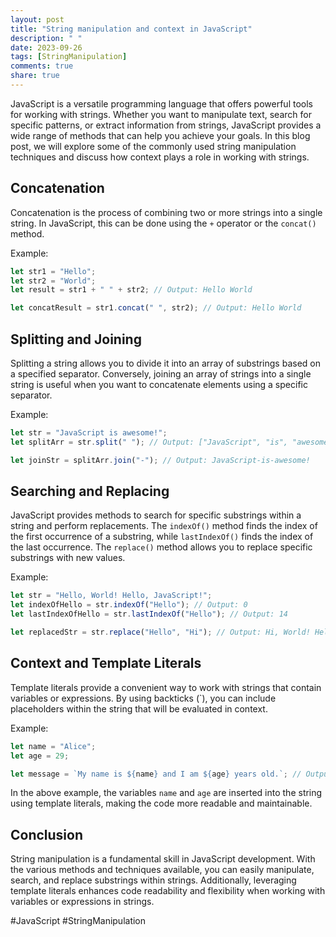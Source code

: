 ```yaml
---
layout: post
title: "String manipulation and context in JavaScript"
description: " "
date: 2023-09-26
tags: [StringManipulation]
comments: true
share: true
---
```


JavaScript is a versatile programming language that offers powerful tools for working with strings. Whether you want to manipulate text, search for specific patterns, or extract information from strings, JavaScript provides a wide range of methods that can help you achieve your goals. In this blog post, we will explore some of the commonly used string manipulation techniques and discuss how context plays a role in working with strings.

## Concatenation

Concatenation is the process of combining two or more strings into a single string. In JavaScript, this can be done using the `+` operator or the `concat()` method.

Example:

```javascript
let str1 = "Hello";
let str2 = "World";
let result = str1 + " " + str2; // Output: Hello World

let concatResult = str1.concat(" ", str2); // Output: Hello World
```

## Splitting and Joining

Splitting a string allows you to divide it into an array of substrings based on a specified separator. Conversely, joining an array of strings into a single string is useful when you want to concatenate elements using a specific separator.

Example:

```javascript
let str = "JavaScript is awesome!";
let splitArr = str.split(" "); // Output: ["JavaScript", "is", "awesome!"]

let joinStr = splitArr.join("-"); // Output: JavaScript-is-awesome!
```

## Searching and Replacing

JavaScript provides methods to search for specific substrings within a string and perform replacements. The `indexOf()` method finds the index of the first occurrence of a substring, while `lastIndexOf()` finds the index of the last occurrence. The `replace()` method allows you to replace specific substrings with new values.

Example:

```javascript
let str = "Hello, World! Hello, JavaScript!";
let indexOfHello = str.indexOf("Hello"); // Output: 0
let lastIndexOfHello = str.lastIndexOf("Hello"); // Output: 14

let replacedStr = str.replace("Hello", "Hi"); // Output: Hi, World! Hello, JavaScript!
```

## Context and Template Literals

Template literals provide a convenient way to work with strings that contain variables or expressions. By using backticks (\`), you can include placeholders within the string that will be evaluated in context.

Example:

```javascript
let name = "Alice";
let age = 29;

let message = `My name is ${name} and I am ${age} years old.`; // Output: My name is Alice and I am 29 years old.
```

In the above example, the variables `name` and `age` are inserted into the string using template literals, making the code more readable and maintainable.

## Conclusion

String manipulation is a fundamental skill in JavaScript development. With the various methods and techniques available, you can easily manipulate, search, and replace substrings within strings. Additionally, leveraging template literals enhances code readability and flexibility when working with variables or expressions in strings.

#JavaScript #StringManipulation
